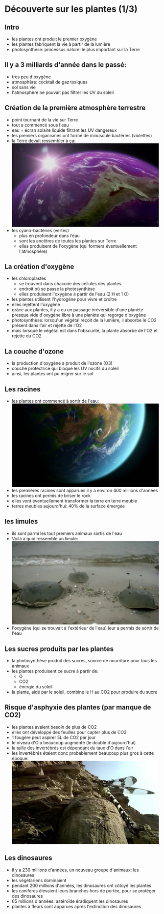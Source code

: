 # Découverte sur les plantes (1/3)

## Intro
* les plantes ont produit le premier oxygène
* les plantes fabriquent la vie à partir de la lumière
* photosynthèse: processus naturel le plus important sur la Terre

## Il y a 3 milliards d'année dans le passé:
* très peu d'oxygène
* atmosphère: cocktail de gaz toxiques
* sol sans vie
* l'atmosphère ne pouvait pas filtrer les UV du soleil

## Création de la première atmosphère terrestre
* point tournant de la vie sur Terre
* tout a commencé sous l'eau
* eau = écran solaire liquide filtrant les UV dangereux
* les premiers organismes ont formé de minuscule bactéries (violettes)
* la Terre devait ressembler à ça: ![photo](terre_violette.jpg)
* les cyano-bactéries (vertes)
  * plus en profondeur dans l'eau
  * sont les ancêtres de toutes les plantes sur Terre
  * elles produisent de l'oxygène (qui formera éventuellement l'atmosphère)

## La création d'oxygène
* les chloroplastes 
  * se trouvent dans chacune des cellules des plantes
  * endroit où se passe la photosynthèse 
  * elles produisent l'oxygène à partir de l'eau (2 H et 1 O)
* les plantes utilisent l'hydrogène pour vivre et croître
* elles rejettent l'oxygène
* grâce aux plantes, il y a eu un passage irréversible d'une planète presque vide d'oxygène libre à une planète qui regorge d'oxygène
* photosynthèse: lorsqu'un végétal reçoit de la lumière, il absorbe le CO2 présent dans l'air et rejette de l'O2
* mais lorsque le végétal est dans l'obscurité, la plante absorbe de l'O2 et rejette du CO2

## La couche d'ozone
* la production d'oxygène a produit de l'ozone (O3)
* couche protectrice qui bloque les UV nocifs du soleil
* ainsi, les plantes ont pu migrer sur le sol

## Les racines
* les plantes ont commencé à sortir de l'eau: ![photo](premieres_plantes_hors_eau.jpg)
* les premières racines sont apparues il y a environ 400 millions d'années
* les racines ont permis de briser le rock
* elles vont éventuellement transformer la terre en terre meuble
* terres meubles aujourd'hui: 40% de la surface émergée

## les limules 
* ils sont parmi les tout premiers animaux sortis de l'eau
* Voilà à quoi ressemble un limule: ![photo](limules.jpg)
* l'oxygène (qui se trouvait à l'extérieur de l'eau) leur a permis de sortir de l'eau

## Les sucres produits par les plantes
* la photosynthèse produit des sucres, source de nourriture pour tous les animaux
* les plantes produisent ce sucre à partir de:
  * O
  * CO2
  * énergie du soleil
* la plante, aidé par le soleil, combine le H au CO2 pour produire du sucre

## Risque d'asphyxie des plantes (par manque de CO2)
* les plantes avaient besoin de plus de CO2
* elles ont développé des feuilles pour capter plus de CO2
* 1 fougère peut aspirer 5L de CO2 par jour
* le niveau d'O a beaucoup augmenté (le double d'aujourd'hui)
* la taille des invertébrés est dépendant du taux d'O dans l'air
* les invertébrés étaient donc probablement beaucoup plus gros à cette époque: ![photo](immenses_invertebres.jpg)

## Les dinosaures
* il y a 230 millions d'années, un nouveau groupe d'animaux: les dinosaures
* les végétariens dominaient
* pendant 200 millions d'années, les dinosaures ont côtoyé les plantes
* les conifères élevaient leurs branches hors de portée, pour se protéger des dinosaures
* 65 millions d'années: astéroïde éradiquent les dinosaures
* plantes à fleurs sont apparues après l'extinction des dinosaures
